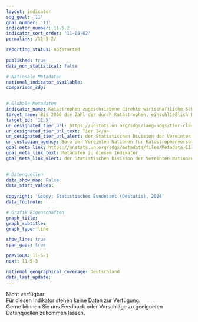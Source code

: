 ```yaml
---
layout: indicator    
sdg_goal: '11'    
goal_number: '11'    
indicator_number: 11.5.2    
indicator_sort_order: '11-05-02'    
permalink: /11-5-2/    

reporting_status: notstarted
    
published: true    
data_non_statistical: false    

# Nationale Metadaten    
national_indicator_available:     
comparison_sdg:     
    

# Globale Metadaten    
indicator_name: Katastrophen zugeschriebene direkte wirtschaftliche Schäden im Verhältnis zum globalen Bruttoinlandsprodukt (BIP)    
target_name: Bis 2030 die Zahl der durch Katastrophen, einschließlich Wasserkatastrophen, bedingten Todesfälle und der davon betroffenen Menschen deutlich reduzieren und die dadurch verursachten direkten wirtschaftlichen Schäden im Verhältnis zum globalen Bruttoinlandsprodukt wesentlich verringern, mit Schwerpunkt auf dem Schutz der Armen und von Menschen in prekären Situationen    
target_id: '11.5'    
un_designated_tier_url: https://unstats.un.org/sdgs/iaeg-sdgs/tier-classification/'    
un_designated_tier_url_text: Tier I</a>    
un_designated_tier_url_alert: der Statistischen Division der Vereinten Nationen    
un_custodian_agency: Büro der Vereinten Nationen für Katastrophenvorsorge (UNDRR)    
goal_meta_link: https://unstats.un.org/sdgs/metadata/files/Metadata-11-05-02.pdf    
goal_meta_link_text: Metadaten zu diesem Indikator    
goal_meta_link_alert: der Statistischen Division der Vereinten Nationen    
    

# Datenquellen    
data_show_map: False    
data_start_values:     
    
copyright: '&copy; Statistisches Bundesamt (Destatis), 2024'    
data_footnote:     

# Grafik Eigenschaften    
graph_title: 
graph_subtitle:     
graph_type: line    

show_line: true
span_gaps: true    

previous: 11-5-1    
next: 11-5-3    

national_geographical_coverage: Deutschland    
data_last_update:     
---
```


<span class="status notstarted">Nicht verfügbar </span><br>
Für diesen Indikator stehen keine Daten zur Verfügung.<br>
Gerne können Sie uns Feedback oder Vorschläge zu geeigneten Datenquellen zukommen lassen.